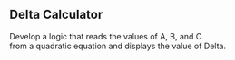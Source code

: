 ## Delta Calculator

Develop a logic that reads the values of A, B, and C <br>
 from a quadratic equation and displays the value of Delta.
